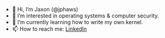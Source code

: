 - 👋 Hi, I’m Jaxon (@jphaws)
- 👀 I’m interested in operating systems & computer security.
- 🌱 I’m currently learning how to write my own kernel. 
- 📫 How to reach me: [LinkedIn](https://www.linkedin.com/in/jaxon-haws/)

<!---
CPLUG 
--->
